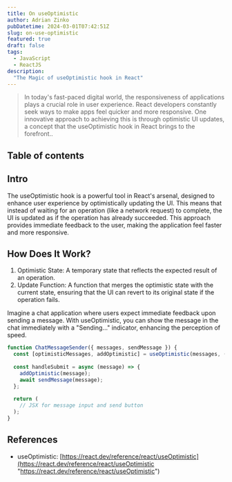 ```yaml
---
title: On useOptimistic
author: Adrian Zinko
pubDatetime: 2024-03-01T07:42:51Z
slug: on-use-optimistic
featured: true
draft: false
tags:
  - JavaScript
  - ReactJS
description:
  "The Magic of useOptimistic hook in React"
---
```


> In today's fast-paced digital world, the responsiveness of applications plays a crucial role in user experience. React developers constantly seek ways to make apps feel quicker and more responsive. One innovative approach to achieving this is through optimistic UI updates, a concept that the useOptimistic hook in React brings to the forefront..

## Table of contents

## Intro

The useOptimistic hook is a powerful tool in React's arsenal, designed to enhance user experience by optimistically updating the UI. This means that instead of waiting for an operation (like a network request) to complete, the UI is updated as if the operation has already succeeded. This approach provides immediate feedback to the user, making the application feel faster and more responsive.

## How Does It Work?

1. Optimistic State: A temporary state that reflects the expected result of an operation.
2. Update Function: A function that merges the optimistic state with the current state, ensuring that the UI can revert to its original state if the operation fails.

Imagine a chat application where users expect immediate feedback upon sending a message. With useOptimistic, you can show the message in the chat immediately with a "Sending..." indicator, enhancing the perception of speed.

```js
function ChatMessageSender({ messages, sendMessage }) {
  const [optimisticMessages, addOptimistic] = useOptimistic(messages, (currentMessages, newMessage) => [...currentMessages, { ...newMessage, sending: true }]);
  
  const handleSubmit = async (message) => {
    addOptimistic(message);
    await sendMessage(message);
  };
  
  return (
    // JSX for message input and send button
  );
}
```

## References

- useOptimistic: [https://react.dev/reference/react/useOptimistic](https://react.dev/reference/react/useOptimistic "https://react.dev/reference/react/useOptimistic")
